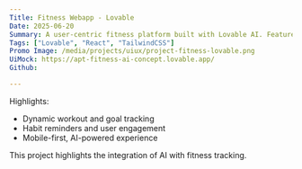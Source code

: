 ```yaml
---
Title: Fitness Webapp - Lovable
Date: 2025-06-20
Summary: A user-centric fitness platform built with Lovable AI. Features dynamic workout logging, goal tracking, and habit reminders. Designed to pair seamlessly with a mobile-first React frontend.
Tags: ["Lovable", "React", "TailwindCSS"]
Promo Image: /media/projects/uiux/project-fitness-lovable.png
UiMock: https://apt-fitness-ai-concept.lovable.app/
Github: 

---
```


Highlights:

- Dynamic workout and goal tracking
- Habit reminders and user engagement
- Mobile-first, AI-powered experience

This project highlights the integration of AI with fitness tracking.
